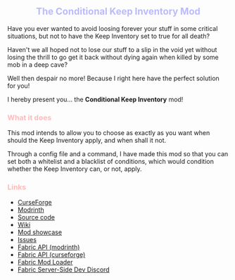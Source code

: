 <h2 align="center" style="color:#bbf">The Conditional Keep Inventory Mod</h2>

Have you ever wanted to avoid loosing forever your stuff in some critical situations, but not to have the Keep Inventory set to true for all death?

Haven't we all hoped not to lose our stuff to a slip in the void yet without losing the thrill to go get it back without dying again when killed by some mob in a deep cave?

Well then despair no more! Because I right here have the perfect solution for you!

I hereby present you... the **Conditional Keep Inventory** mod!

<h3 style="color:#fbb">What it does</h3>

This mod intends to allow you to choose as exactly as you want when should the Keep Inventory apply, and when shall it not.

Through a config file and a command, I have made this mod so that you can set both a whitelist and a blacklist of conditions, which would condition whether the Keep Inventory can, or not, apply.

<h3 style="color:#fbb">Links</h3>

 * [CurseForge](https://www.curseforge.com/minecraft/mc-mods/conditional-keep-inventory)
 * [Modrinth](https://modrinth.com/mod/conditional_keep_inventory)
 * [Source code](https://github.com/NerjalNosk/Conditional_keep_inventory)
 * [Wiki](https://github.com/NerjalNosk/Conditional_keep_inventory/wiki)
 * [Mod showcase](https://youtu.be/sC8-bpDJmlg)
 * [Issues](https://github.com/NerjalNosk/Conditional_keep_inventory/issues)
 * [Fabric API (modrinth)](https://modrinth.com/mod/fabric-api)
 * [Fabric API (curseforge)](https://www.curseforge.com/minecraft/mc-mods/fabric-api)
 * [Fabric Mod Loader](https://fabricmc.net/use/)
 * [Fabric Server-Side Dev Discord](https://discord.gg/ckMCAtVrBW)
